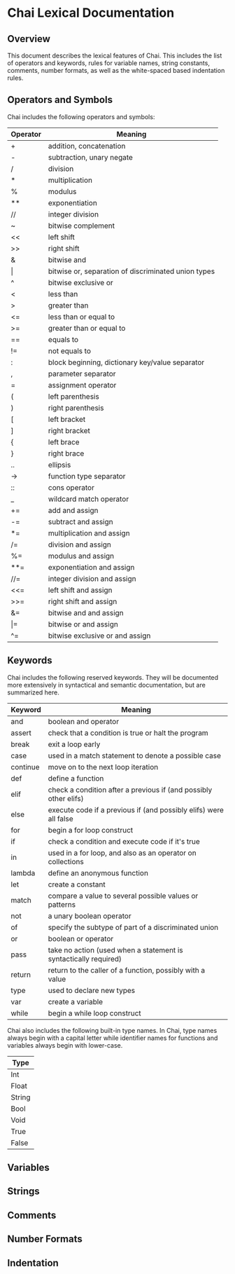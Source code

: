 # Chai Lexical Documentation

## Overview

This document describes the lexical features of Chai.  This includes the list
of operators and keywords, rules for variable names, string constants, comments,
number formats, as well as the white-spaced based indentation rules.

## Operators and Symbols

Chai includes the following operators and symbols:

| Operator    | Meaning |
| -------- | ------- |
| + | addition, concatenation |
| - | subtraction, unary negate |
| / | division |
| * | multiplication |
| % | modulus |
| ** | exponentiation |
| // | integer division |
| ~ | bitwise complement |
| << | left shift |
| >> | right shift |
| & | bitwise and |
| \| | bitwise or, separation of discriminated union types |
| ^ | bitwise exclusive or |
| < | less than |
| > | greater than |
| <= | less than or equal to |
| >= | greater than or equal to |
| == | equals to |
| != | not equals to |
| : | block beginning, dictionary key/value separator |
| , | parameter separator |
| = | assignment operator |
| ( | left parenthesis |
| ) | right parenthesis |
| [ | left bracket |
| ] | right bracket |
| { | left brace |
| } | right brace |
| .. | ellipsis |
| -> | function type separator |
| :: | cons operator |
| _ | wildcard match operator |
| += | add and assign |
| -= | subtract and assign |
| \*= | multiplication and assign |
| /= | division and assign |
| %= | modulus and assign |
| \*\*= | exponentiation and assign |
| //= | integer division and assign |
| <<= | left shift and assign |
| >>= | right shift and assign |
| &= | bitwise and and assign |
| \|= | bitwise or and assign |
| ^= | bitwise exclusive or and assign |

## Keywords

Chai includes the following reserved keywords.  They will
be documented more extensively in syntactical and semantic
documentation, but are summarized here.

| Keyword | Meaning |
| -------- | ------- |
| and | boolean and operator |
| assert | check that a condition is true or halt the program |
| break | exit a loop early |
| case | used in a match statement to denote a possible case |
| continue | move on to the next loop iteration |
| def | define a function |
| elif | check a condition after a previous if (and possibly other elifs) |
| else | execute code if a previous if (and possibly elifs) were all false |
| for | begin a for loop construct |
| if | check a condition and execute code if it's true |
| in | used in a for loop, and also as an operator on collections |
| lambda | define an anonymous function |
| let | create a constant |
| match | compare a value to several possible values or patterns |
| not | a unary boolean operator |
| of | specify the subtype of part of a discriminated union |
| or | boolean or operator |
| pass | take no action (used when a statement is syntactically required) |
| return | return to the caller of a function, possibly with a value |
| type | used to declare new types |
| var | create a variable |
| while | begin a while loop construct |

Chai also includes the following built-in type names.  In Chai, type names
always begin with a capital letter while identifier names for functions
and variables always begin with lower-case.

| Type |
| -------- |
| Int |
| Float |
| String |
| Bool |
| Void |
| True |
| False |


## Variables

## Strings

## Comments

## Number Formats

## Indentation




